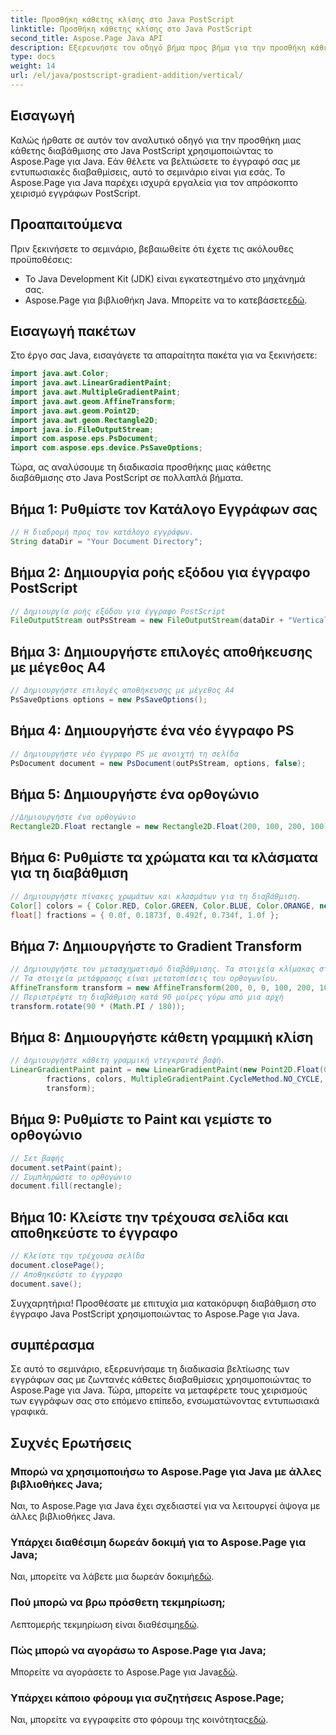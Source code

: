 ```yaml
---
title: Προσθήκη κάθετης κλίσης στο Java PostScript
linktitle: Προσθήκη κάθετης κλίσης στο Java PostScript
second_title: Aspose.Page Java API
description: Εξερευνήστε τον οδηγό βήμα προς βήμα για την προσθήκη κάθετων διαβαθμίσεων στο Java PostScript με το Aspose.Page για Java. Βελτιώστε τα έγγραφά σας χωρίς κόπο με ζωντανά γραφικά.
type: docs
weight: 14
url: /el/java/postscript-gradient-addition/vertical/
---
```

## Εισαγωγή
Καλώς ήρθατε σε αυτόν τον αναλυτικό οδηγό για την προσθήκη μιας κάθετης διαβάθμισης στο Java PostScript χρησιμοποιώντας το Aspose.Page για Java. Εάν θέλετε να βελτιώσετε το έγγραφό σας με εντυπωσιακές διαβαθμίσεις, αυτό το σεμινάριο είναι για εσάς. Το Aspose.Page για Java παρέχει ισχυρά εργαλεία για τον απρόσκοπτο χειρισμό εγγράφων PostScript.
## Προαπαιτούμενα
Πριν ξεκινήσετε το σεμινάριο, βεβαιωθείτε ότι έχετε τις ακόλουθες προϋποθέσεις:
- Το Java Development Kit (JDK) είναι εγκατεστημένο στο μηχάνημά σας.
-  Aspose.Page για βιβλιοθήκη Java. Μπορείτε να το κατεβάσετε[εδώ](https://releases.aspose.com/page/java/).
## Εισαγωγή πακέτων
Στο έργο σας Java, εισαγάγετε τα απαραίτητα πακέτα για να ξεκινήσετε:
```java
import java.awt.Color;
import java.awt.LinearGradientPaint;
import java.awt.MultipleGradientPaint;
import java.awt.geom.AffineTransform;
import java.awt.geom.Point2D;
import java.awt.geom.Rectangle2D;
import java.io.FileOutputStream;
import com.aspose.eps.PsDocument;
import com.aspose.eps.device.PsSaveOptions;
```
Τώρα, ας αναλύσουμε τη διαδικασία προσθήκης μιας κάθετης διαβάθμισης στο Java PostScript σε πολλαπλά βήματα.
## Βήμα 1: Ρυθμίστε τον Κατάλογο Εγγράφων σας
```java
// Η διαδρομή προς τον κατάλογο εγγράφων.
String dataDir = "Your Document Directory";
```
## Βήμα 2: Δημιουργία ροής εξόδου για έγγραφο PostScript
```java
// Δημιουργία ροής εξόδου για έγγραφο PostScript
FileOutputStream outPsStream = new FileOutputStream(dataDir + "VerticalGradient_outPS.ps");
```
## Βήμα 3: Δημιουργήστε επιλογές αποθήκευσης με μέγεθος A4
```java
// Δημιουργήστε επιλογές αποθήκευσης με μέγεθος Α4
PsSaveOptions options = new PsSaveOptions();
```
## Βήμα 4: Δημιουργήστε ένα νέο έγγραφο PS
```java
// Δημιουργήστε νέο έγγραφο PS με ανοιχτή τη σελίδα
PsDocument document = new PsDocument(outPsStream, options, false);
```
## Βήμα 5: Δημιουργήστε ένα ορθογώνιο
```java
//Δημιουργήστε ένα ορθογώνιο
Rectangle2D.Float rectangle = new Rectangle2D.Float(200, 100, 200, 100);
```
## Βήμα 6: Ρυθμίστε τα χρώματα και τα κλάσματα για τη διαβάθμιση
```java
// Δημιουργήστε πίνακες χρωμάτων και κλασμάτων για τη διαβάθμιση.
Color[] colors = { Color.RED, Color.GREEN, Color.BLUE, Color.ORANGE, new Color(85, 107, 47) };
float[] fractions = { 0.0f, 0.1873f, 0.492f, 0.734f, 1.0f };
```
## Βήμα 7: Δημιουργήστε το Gradient Transform
```java
// Δημιουργήστε τον μετασχηματισμό διαβάθμισης. Τα στοιχεία κλίμακας στον μετασχηματισμό πρέπει να είναι ίσα με το πλάτος και το ύψος του ορθογωνίου.
// Τα στοιχεία μετάφρασης είναι μετατοπίσεις του ορθογωνίου.
AffineTransform transform = new AffineTransform(200, 0, 0, 100, 200, 100);
// Περιστρέψτε τη διαβάθμιση κατά 90 μοίρες γύρω από μια αρχή
transform.rotate(90 * (Math.PI / 180));
```
## Βήμα 8: Δημιουργήστε κάθετη γραμμική κλίση
```java
// Δημιουργήστε κάθετη γραμμική ντεγκραντέ βαφή.
LinearGradientPaint paint = new LinearGradientPaint(new Point2D.Float(0, 0), new Point2D.Float(200, 100),
        fractions, colors, MultipleGradientPaint.CycleMethod.NO_CYCLE, MultipleGradientPaint.ColorSpaceType.SRGB,
        transform);
```
## Βήμα 9: Ρυθμίστε το Paint και γεμίστε το ορθογώνιο
```java
// Σετ βαφής
document.setPaint(paint);
// Συμπληρώστε το ορθογώνιο
document.fill(rectangle);
```
## Βήμα 10: Κλείστε την τρέχουσα σελίδα και αποθηκεύστε το έγγραφο
```java
// Κλείστε την τρέχουσα σελίδα
document.closePage();
// Αποθηκεύστε το έγγραφο
document.save();
```
Συγχαρητήρια! Προσθέσατε με επιτυχία μια κατακόρυφη διαβάθμιση στο έγγραφο Java PostScript χρησιμοποιώντας το Aspose.Page για Java.
## συμπέρασμα
Σε αυτό το σεμινάριο, εξερευνήσαμε τη διαδικασία βελτίωσης των εγγράφων σας με ζωντανές κάθετες διαβαθμίσεις χρησιμοποιώντας το Aspose.Page για Java. Τώρα, μπορείτε να μεταφέρετε τους χειρισμούς των εγγράφων σας στο επόμενο επίπεδο, ενσωματώνοντας εντυπωσιακά γραφικά.
## Συχνές Ερωτήσεις
### Μπορώ να χρησιμοποιήσω το Aspose.Page για Java με άλλες βιβλιοθήκες Java;
Ναι, το Aspose.Page για Java έχει σχεδιαστεί για να λειτουργεί άψογα με άλλες βιβλιοθήκες Java.
### Υπάρχει διαθέσιμη δωρεάν δοκιμή για το Aspose.Page για Java;
 Ναι, μπορείτε να λάβετε μια δωρεάν δοκιμή[εδώ](https://releases.aspose.com/).
### Πού μπορώ να βρω πρόσθετη τεκμηρίωση;
 Λεπτομερής τεκμηρίωση είναι διαθέσιμη[εδώ](https://reference.aspose.com/page/java/).
### Πώς μπορώ να αγοράσω το Aspose.Page για Java;
 Μπορείτε να αγοράσετε το Aspose.Page για Java[εδώ](https://purchase.aspose.com/buy).
### Υπάρχει κάποιο φόρουμ για συζητήσεις Aspose.Page;
 Ναι, μπορείτε να εγγραφείτε στο φόρουμ της κοινότητας[εδώ](https://forum.aspose.com/c/page/39).